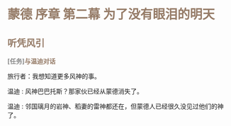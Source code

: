 # <font style="color:#967c68;">蒙德 序章 第二幕 为了没有眼泪的明天</font>
## <font style="color:#967c68;">听凭风引</font>
**<font style="color:#888888;">[任务]</font><font style="color:rgba(150,124,104,1);">与温迪对话</font>**

旅行者：我想知道更多风神的事。

温迪 : 风神巴巴托斯？那家伙已经从蒙德消失了。

温迪 : 邻国璃月的岩神、稻妻的雷神都还在，但蒙德人已经很久没见过他们的神了。